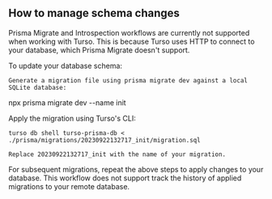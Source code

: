 ## How to manage schema changes

Prisma Migrate and Introspection workflows are currently not supported when working with Turso. This is because Turso uses HTTP to connect to your database, which Prisma Migrate doesn't support.

To update your database schema:

    Generate a migration file using prisma migrate dev against a local SQLite database:

npx prisma migrate dev --name init

Apply the migration using Turso's CLI:

    turso db shell turso-prisma-db < ./prisma/migrations/20230922132717_init/migration.sql

    Replace 20230922132717_init with the name of your migration.

For subsequent migrations, repeat the above steps to apply changes to your database. This workflow does not support track the history of applied migrations to your remote database.
